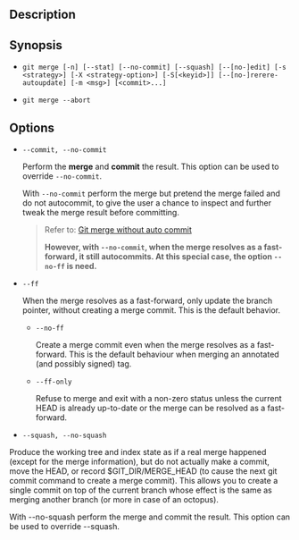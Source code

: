 ## Description
    
## Synopsis

- `git merge [-n] [--stat] [--no-commit] [--squash] [--[no-]edit] [-s <strategy>] [-X <strategy-option>] [-S[<keyid>]] [--[no-]rerere-autoupdate] [-m <msg>] [<commit>...]`

- `git merge --abort`

## Options

- `--commit, --no-commit`

    Perform the **merge** and **commit** the result. This option can be used to override `--no-commit`.

    With `--no-commit` perform the merge but pretend the merge failed and do not autocommit, to give the user a chance to inspect and further tweak the merge result before committing.
    
    > Refer to: [Git merge without auto commit](https://stackoverflow.com/questions/8640887/git-merge-without-auto-commit)
    > 
    > **However, with `--no-commit`, when the merge resolves as a fast-forward, it still autocommits. At this special case, the option `--no-ff` is need.**

- `--ff`

    When the merge resolves as a fast-forward, only update the branch pointer, without creating a merge commit. This is the default behavior.
    
    - `--no-ff`
    
        Create a merge commit even when the merge resolves as a fast-forward. This is the default behaviour when merging an annotated (and possibly signed) tag.
    
    - `--ff-only`
    
        Refuse to merge and exit with a non-zero status unless the current HEAD is already up-to-date or the merge can be resolved as a fast-forward.

- `--squash, --no-squash`

Produce the working tree and index state as if a real merge happened (except for the merge information), but do not actually make a commit, move the HEAD, or record $GIT_DIR/MERGE_HEAD (to cause the next git commit command to create a merge commit). This allows you to create a single commit on top of the current branch whose effect is the same as merging another branch
(or more in case of an octopus).

With --no-squash perform the merge and commit the result. This option can be used to override --squash.
